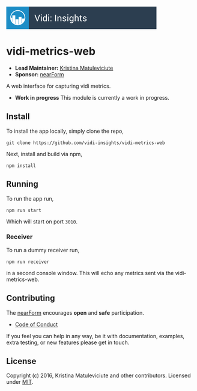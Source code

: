 ![Banner][]
# vidi-metrics-web

- __Lead Maintainer:__ [Kristina Matuleviciute][Lead]
- __Sponsor:__ [nearForm][Sponsor]


A web interface for capturing vidi metrics.

- __Work in progress__ This module is currently a work in progress.

## Install
To install the app locally, simply clone the repo,

```
git clone https://github.com/vidi-insights/vidi-metrics-web
```

Next, install and build via npm,

```
npm install
```

## Running
To run the app run,

```
npm run start
```

Which will start on port `3010`.

### Receiver
To run a dummy receiver run,

```
npm run receiver
```

in a second console window. This will echo any metrics sent via the vidi-metrics-web.

## Contributing
The [nearForm][Org] encourages __open__ and __safe__ participation.

- [Code of Conduct][CoC]

If you feel you can help in any way, be it with documentation, examples, extra testing, or new
features please get in touch.

## License
Copyright (c) 2016, Kristina Matuleviciute and other contributors.
Licensed under [MIT][].



[Banner]: https://raw.githubusercontent.com/vidi-insights/org/master/assets/vidi-banner.png
[Lead]: https://github.com/KristinaMatuleviciute
[Sponsor]: http://www.nearform.com/
[Org]: https://github.com/nearform
[CoC]: ./CoC.md
[MIT]: ./LICENSE
